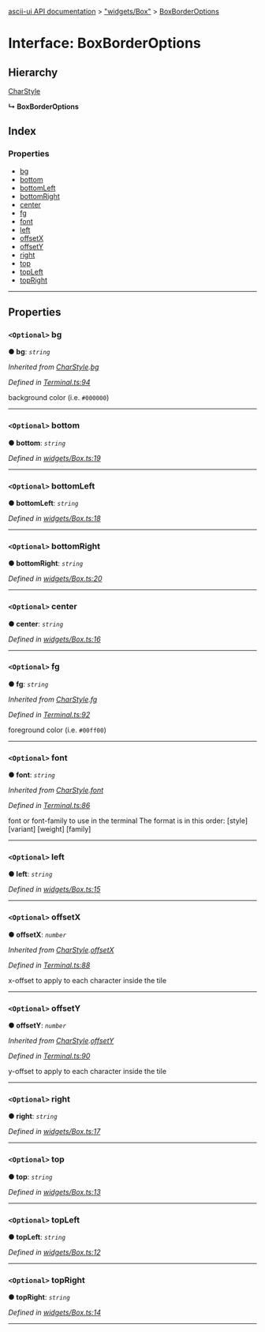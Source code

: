 [ascii-ui API documentation](../README.md) > ["widgets/Box"](../modules/_widgets_box_.md) > [BoxBorderOptions](../interfaces/_widgets_box_.boxborderoptions.md)

# Interface: BoxBorderOptions

## Hierarchy

 [CharStyle](_terminal_.charstyle.md)

**↳ BoxBorderOptions**

## Index

### Properties

* [bg](_widgets_box_.boxborderoptions.md#bg)
* [bottom](_widgets_box_.boxborderoptions.md#bottom)
* [bottomLeft](_widgets_box_.boxborderoptions.md#bottomleft)
* [bottomRight](_widgets_box_.boxborderoptions.md#bottomright)
* [center](_widgets_box_.boxborderoptions.md#center)
* [fg](_widgets_box_.boxborderoptions.md#fg)
* [font](_widgets_box_.boxborderoptions.md#font)
* [left](_widgets_box_.boxborderoptions.md#left)
* [offsetX](_widgets_box_.boxborderoptions.md#offsetx)
* [offsetY](_widgets_box_.boxborderoptions.md#offsety)
* [right](_widgets_box_.boxborderoptions.md#right)
* [top](_widgets_box_.boxborderoptions.md#top)
* [topLeft](_widgets_box_.boxborderoptions.md#topleft)
* [topRight](_widgets_box_.boxborderoptions.md#topright)

---

## Properties

<a id="bg"></a>

### `<Optional>` bg

**● bg**: *`string`*

*Inherited from [CharStyle](_terminal_.charstyle.md).[bg](_terminal_.charstyle.md#bg)*

*Defined in [Terminal.ts:94](https://github.com/danikaze/ascii-ui/blob/cfe4704/src/Terminal.ts#L94)*

background color (i.e. `#000000`)

___
<a id="bottom"></a>

### `<Optional>` bottom

**● bottom**: *`string`*

*Defined in [widgets/Box.ts:19](https://github.com/danikaze/ascii-ui/blob/cfe4704/src/widgets/Box.ts#L19)*

___
<a id="bottomleft"></a>

### `<Optional>` bottomLeft

**● bottomLeft**: *`string`*

*Defined in [widgets/Box.ts:18](https://github.com/danikaze/ascii-ui/blob/cfe4704/src/widgets/Box.ts#L18)*

___
<a id="bottomright"></a>

### `<Optional>` bottomRight

**● bottomRight**: *`string`*

*Defined in [widgets/Box.ts:20](https://github.com/danikaze/ascii-ui/blob/cfe4704/src/widgets/Box.ts#L20)*

___
<a id="center"></a>

### `<Optional>` center

**● center**: *`string`*

*Defined in [widgets/Box.ts:16](https://github.com/danikaze/ascii-ui/blob/cfe4704/src/widgets/Box.ts#L16)*

___
<a id="fg"></a>

### `<Optional>` fg

**● fg**: *`string`*

*Inherited from [CharStyle](_terminal_.charstyle.md).[fg](_terminal_.charstyle.md#fg)*

*Defined in [Terminal.ts:92](https://github.com/danikaze/ascii-ui/blob/cfe4704/src/Terminal.ts#L92)*

foreground color (i.e. `#00ff00`)

___
<a id="font"></a>

### `<Optional>` font

**● font**: *`string`*

*Inherited from [CharStyle](_terminal_.charstyle.md).[font](_terminal_.charstyle.md#font)*

*Defined in [Terminal.ts:86](https://github.com/danikaze/ascii-ui/blob/cfe4704/src/Terminal.ts#L86)*

font or font-family to use in the terminal The format is in this order: \[style\] \[variant\] \[weight\] \[family\]

___
<a id="left"></a>

### `<Optional>` left

**● left**: *`string`*

*Defined in [widgets/Box.ts:15](https://github.com/danikaze/ascii-ui/blob/cfe4704/src/widgets/Box.ts#L15)*

___
<a id="offsetx"></a>

### `<Optional>` offsetX

**● offsetX**: *`number`*

*Inherited from [CharStyle](_terminal_.charstyle.md).[offsetX](_terminal_.charstyle.md#offsetx)*

*Defined in [Terminal.ts:88](https://github.com/danikaze/ascii-ui/blob/cfe4704/src/Terminal.ts#L88)*

x-offset to apply to each character inside the tile

___
<a id="offsety"></a>

### `<Optional>` offsetY

**● offsetY**: *`number`*

*Inherited from [CharStyle](_terminal_.charstyle.md).[offsetY](_terminal_.charstyle.md#offsety)*

*Defined in [Terminal.ts:90](https://github.com/danikaze/ascii-ui/blob/cfe4704/src/Terminal.ts#L90)*

y-offset to apply to each character inside the tile

___
<a id="right"></a>

### `<Optional>` right

**● right**: *`string`*

*Defined in [widgets/Box.ts:17](https://github.com/danikaze/ascii-ui/blob/cfe4704/src/widgets/Box.ts#L17)*

___
<a id="top"></a>

### `<Optional>` top

**● top**: *`string`*

*Defined in [widgets/Box.ts:13](https://github.com/danikaze/ascii-ui/blob/cfe4704/src/widgets/Box.ts#L13)*

___
<a id="topleft"></a>

### `<Optional>` topLeft

**● topLeft**: *`string`*

*Defined in [widgets/Box.ts:12](https://github.com/danikaze/ascii-ui/blob/cfe4704/src/widgets/Box.ts#L12)*

___
<a id="topright"></a>

### `<Optional>` topRight

**● topRight**: *`string`*

*Defined in [widgets/Box.ts:14](https://github.com/danikaze/ascii-ui/blob/cfe4704/src/widgets/Box.ts#L14)*

___

